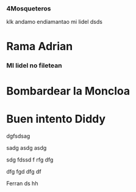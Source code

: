 ### 4Mosqueteros


klk andamo endiamantao mi lidel dsds
# Rama Adrian 
### MI lidel no filetean 

# Bombardear la Moncloa
# Buen intento Diddy
dgfsdsag

sadg
asdg
asdg

sdg fdssd f
rfg dfg

 dfg fgd
  dfg df

Ferran ds
hh